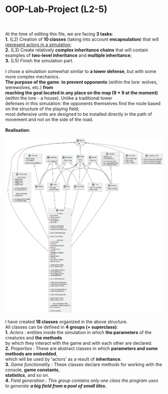 # OOP-Lab-Project (L2-5)
<br><br>
At the time of editing this file, we are facing <b>3 tasks</b>:<br>
<b>1.</b> (L2) Creation of <b>10 classes</b> (taking into account <b>encapsulation</b>) that will <u>represent actors in a simulation</u>;<br>
<b>2.</b> (L3) Create relatively <b>complex inheritance chains</b> that will contain examples of <b>two-level inheritance</b> and <b>multiple inheritance</b>;<br>
<b>3.</b> (L5) Finish the simulation part. 
<br><br>
I chose a simulation somewhat similar to <b>a tower defense</b>, but with some more complex mechanics.<br>
<b>The purpose of the game</b>: <b>to prevent opponents</b> (within the lore: wolves, werewolves, etc.) <b>from<br> 
reaching the goal located in any place on the map (9 * 9 at the moment)</b> (within the lore - a house). Unlike a traditional tower<br> 
defenses in this simulation: the opponents themselves find the route based on the structure of the playing field;<br> 
most defensive units are designed to be installed directly in the path of movement and not on the side of the road.
<br><br>
<b>Realisation</b>:
<br><br>
![Class Diagram](class-diagram.png)
<br><br>
I have created <b>18 classes</b> organized in the above structure.<br>
All classes can be defined in <b>4 groups (+ superclass)</b>:<br>
<b>1.</b> <i>Actors</i> : entities inside the simulation in which <b>the parameters</b> of the creatures and <b>the methods</b><br>
by which they interact with the game and with each other are declared.<br>
<b>2.</b> <i>Properties</i> : These are abstract classes in which <b>parameters and some methods are embedded</b>,<br>
which will be used by 'actors' as a result of <b>inheritance</b>.<br>
<b>3.</b> <i>Game functionality</i> : These classes declare methods for working with the console, <b>game constants</b>,<br>
<b>statistics</b>, and so on.<br>
<b>4.</b> <i>Field generation<i> : This group contains only one class the program uses to generate <b>a big field from a pool of small tiles<b>. 
